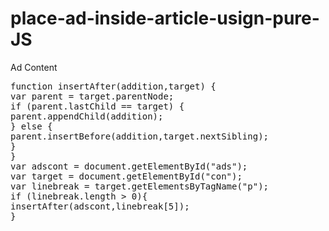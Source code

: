# place-ad-inside-article-usign-pure-JS
<div id=ad'>Ad Content</div>
           <div id='con'></div>
<pre>
function insertAfter(addition,target) {
var parent = target.parentNode;
if (parent.lastChild == target) {
parent.appendChild(addition);
} else {
parent.insertBefore(addition,target.nextSibling);
}
}
var adscont = document.getElementById(&quot;ads&quot;);
var target = document.getElementById(&quot;con&quot;);
var linebreak = target.getElementsByTagName(&quot;p&quot;);
if (linebreak.length &gt; 0){
insertAfter(adscont,linebreak[5]);
}
</pre>

